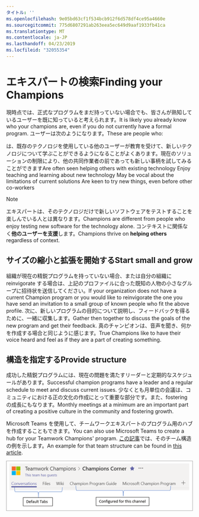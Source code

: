 ```yaml
---
タイトル: ''
ms.openlocfilehash: 9e05bd63cf1f534bcb912f6d578df4ce95a4660e
ms.sourcegitcommit: 775d6807291ab263eea5ec649d9aaf1933fb41ca
ms.translationtype: MT
ms.contentlocale: ja-JP
ms.lasthandoff: 04/23/2019
ms.locfileid: "32055354"
---
```

# <a name="finding-your-champions"></a><span data-ttu-id="1ac4e-102">エキスパートの検索</span><span class="sxs-lookup"><span data-stu-id="1ac4e-102">Finding your Champions</span></span> 

<span data-ttu-id="1ac4e-103">現時点では、正式なプログラムをまだ持っていない場合でも、皆さんが熟知しているユーザーを既に知っていると考えられます。</span><span class="sxs-lookup"><span data-stu-id="1ac4e-103">It is likely you already know who your champions are, even if you do not currently have a formal program.</span></span>  <span data-ttu-id="1ac4e-104">ユーザーは次のようになります。</span><span class="sxs-lookup"><span data-stu-id="1ac4e-104">These are people who:</span></span>

<span data-ttu-id="1ac4e-105">は、既存のテクノロジを使用している他のユーザーが教育を受けて、新しいテクノロジについて学ぶことができるようになることがよくあります。現在のソリューションの制限により、他の共同作業者の前であっても新しい事柄を試してみることができます</span><span class="sxs-lookup"><span data-stu-id="1ac4e-105">Are often seen helping others with existing technology Enjoy teaching and learning about new technology May be vocal about the limitations of current solutions Are keen to try new things, even before other co-workers</span></span>

> [!NOTE]
> <span data-ttu-id="1ac4e-106">エキスパートは、そのテクノロジだけで新しいソフトウェアをテストすることを楽しんでいる人とは異なります。</span><span class="sxs-lookup"><span data-stu-id="1ac4e-106">Champions are different from people who enjoy testing new software for the technology alone.</span></span> <span data-ttu-id="1ac4e-107">コンテキストに関係なく**他のユーザーを支援**します。</span><span class="sxs-lookup"><span data-stu-id="1ac4e-107">Champions thrive on **helping others** regardless of context.</span></span> 

## <a name="start-small-and-grow"></a><span data-ttu-id="1ac4e-108">サイズの縮小と拡張を開始する</span><span class="sxs-lookup"><span data-stu-id="1ac4e-108">Start small and grow</span></span>

<span data-ttu-id="1ac4e-109">組織が現在の精鋭プログラムを持っていない場合、または自分の組織に reinvigorate する場合は、上記のプロファイルに合った既知の人物の小さなグループに招待状を送信してください。</span><span class="sxs-lookup"><span data-stu-id="1ac4e-109">If your organization does not have a current Champion program or you would like to reinvigorate the one you have send an invitation to a small group of known people who fit the above profile.</span></span>  <span data-ttu-id="1ac4e-110">次に、新しいプログラムの目的について説明し、フィードバックを得るために、一緒に収集します。</span><span class="sxs-lookup"><span data-stu-id="1ac4e-110">Gather then together to discuss the goals of the new program and get their feedback.</span></span> <span data-ttu-id="1ac4e-111">真のチャンピオンは、音声を聞き、何かを作成する場合と同じように感じます。</span><span class="sxs-lookup"><span data-stu-id="1ac4e-111">True Champions like to have their voice heard and feel as if they are a part of creating something.</span></span>  

## <a name="provide-structure"></a><span data-ttu-id="1ac4e-112">構造を指定する</span><span class="sxs-lookup"><span data-stu-id="1ac4e-112">Provide structure</span></span>

<span data-ttu-id="1ac4e-113">成功した精鋭プログラムには、現在の問題を満たすリーダーと定期的なスケジュールがあります。</span><span class="sxs-lookup"><span data-stu-id="1ac4e-113">Successful champion programs have a leader and a regular schedule to meet and discuss current issues.</span></span>  <span data-ttu-id="1ac4e-114">少なくとも月単位の会議は、コミュニティにおける正の文化の作成にとって重要な部分です。また、fostering の成長にもなります。</span><span class="sxs-lookup"><span data-stu-id="1ac4e-114">Monthly meetings at a minimum are an important part of creating a positive culture in the community and fostering growth.</span></span>  

<span data-ttu-id="1ac4e-115">Microsoft Teams を使用して、チームワークエキスパートのプログラム用のハブを作成することもできます。</span><span class="sxs-lookup"><span data-stu-id="1ac4e-115">You can also use Microsoft Teams to create a hub for your Teamwork Champions' program.</span></span>  <span data-ttu-id="1ac4e-116">[この記事](https://docs.microsoft.com/en-us/MicrosoftTeams/teams-adoption-your-first-teams)では、そのチーム構造の例を示します。</span><span class="sxs-lookup"><span data-stu-id="1ac4e-116">An example for that team structure can be found in [this article](https://docs.microsoft.com/en-us/MicrosoftTeams/teams-adoption-your-first-teams).</span></span>

![チームワークチャンピオンチームタブ](media/teams-adoption-tab-example.png)
